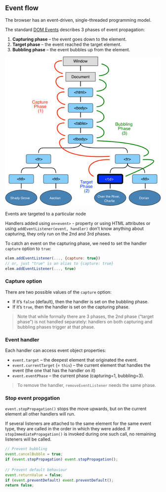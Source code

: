 ## Event flow
The browser has an event-driven, single-threaded programming model.

The standard [DOM Events](http://www.w3.org/TR/DOM-Level-3-Events/) describes 3 phases of event propagation:
1. __Capturing phase__ – the event goes down to the element.
2. __Target phase__ – the event reached the target element.
3. __Bubbling phase__ – the event bubbles up from the element.

![event-flow](./images/event-flow.png)

Events are targeted to a particular node

Handlers added using `on<event>` - property or using HTML attributes or using `addEventListener(event, handler)` don’t know anything about capturing, they only run on the 2nd and 3rd phases.

To catch an event on the capturing phase, we need to set the handler `capture` option to `true`:
```javascript
elem.addEventListener(..., {capture: true})
// or, just "true" is an alias to {capture: true}
elem.addEventListener(..., true)
```

### Capture option
There are two possible values of the `capture` option:
* If it’s `false` (default), then the handler is set on the bubbling phase.
* If it’s `true`, then the handler is set on the capturing phase.

> Note that while formally there are 3 phases, the 2nd phase (“target phase”) is not handled separately: handlers on both capturing and bubbling phases trigger at that phase.

### Event handler
Each handler can access event object properties:
* `event.target` – the deepest element that originated the event.
* `event.currentTarget` (= `this`) – the current element that handles the event (the one that has the handler on it)
* `event.eventPhase` – the current phase (capturing=1, bubbling=3).

> To remove the handler, `removeEventListener` needs the same phase.

### Stop event propgation
`event.stopPropagation()` stops the move upwards, but on the current element all other handlers will run.

If several listeners are attached to the same element for the same event type, they are called in the order in which they were added. If `stopImmediatePropagation()` is invoked during one such call, no remaining listeners will be called.

```javascript
// Prevent bubbling
event.cancelBubble = true;
if (event.stopPropagation) event.stopPropagation();

// Prevent default behaviour
event.returnValue = false;
if (event.preventDefault) event.preventDefault();
return false;
```
